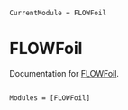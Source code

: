 ```@meta
CurrentModule = FLOWFoil
```

# FLOWFoil

Documentation for [FLOWFoil](https://github.com/byuflowlab/FLOWFoil.jl).

```@index
```

```@autodocs
Modules = [FLOWFoil]
```

